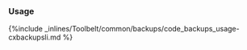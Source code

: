 <!-- post: -->


### Usage

{%include _inlines/Toolbelt/common/backups/code_backups_usage-cxbackupsli.md %}




